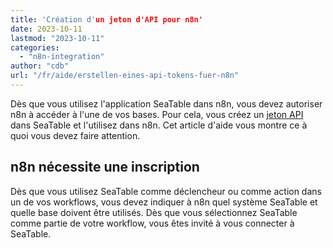 ```yaml
---
title: 'Création d'un jeton d'API pour n8n'
date: 2023-10-11
lastmod: "2023-10-11"
categories: 
  - "n8n-integration"
author: "cdb"
url: "/fr/aide/erstellen-eines-api-tokens-fuer-n8n"
---
```


Dès que vous utilisez l'application SeaTable dans n8n, vous devez autoriser n8n à accéder à l'une de vos bases. Pour cela, vous créez un [jeton API](https://seatable.io/fr/docs/seatable-api/erzeugen-eines-api-tokens/) dans SeaTable et l'utilisez dans n8n. Cet article d'aide vous montre ce à quoi vous devez faire attention.

## n8n nécessite une inscription

Dès que vous utilisez SeaTable comme déclencheur ou comme action dans un de vos workflows, vous devez indiquer à n8n quel système SeaTable et quelle base doivent être utilisés. Dès que vous sélectionnez SeaTable comme partie de votre workflow, vous êtes invité à vous connecter à SeaTable.
